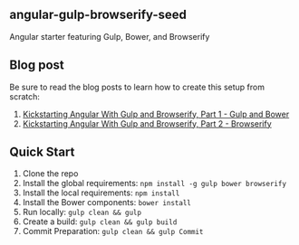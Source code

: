 ## angular-gulp-browserify-seed

Angular starter featuring Gulp, Bower, and Browserify

## Blog post

Be sure to read the blog posts to learn how to create this setup from scratch:

1. [Kickstarting Angular With Gulp and Browserify, Part 1 - Gulp and Bower](http://mherman.org/blog/2014/08/14/kickstarting-angular-with-gulp)
1. [Kickstarting Angular With Gulp and Browserify, Part 2 - Browserify](http://mherman.org/blog/2014/08/15/kickstarting-angular-with-gulp-and-browserify-part-2)

## Quick Start

1. Clone the repo
1. Install the global requirements: `npm install -g gulp bower browserify`
1. Install the local requirements: `npm install`
1. Install the Bower components: `bower install`
1. Run locally: `gulp clean && gulp`
1. Create a build: `gulp clean && gulp build`
1. Commit Preparation: `gulp clean && gulp Commit`
